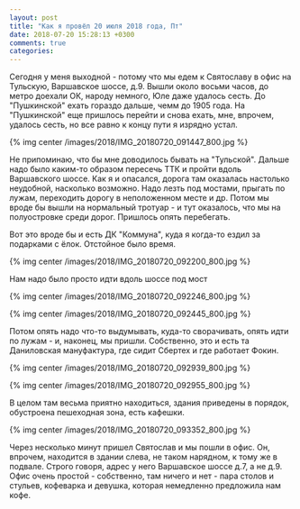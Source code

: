 ```yaml
---
layout: post
title: "Как я провёл 20 июля 2018 года, Пт"
date: 2018-07-20 15:28:13 +0300
comments: true
categories: 
---
```

Сегодня у меня выходной - потому что мы едем к Святославу в офис на Тульскую, Варшавское шоссе, д.9. Вышли около восьми часов, до метро доехали ОК, народу немного, Юле даже удалось сесть. До "Пушкинской" ехать гораздо дальше, чемм до 1905 года. На "Пушкинской" еще пришлось перейти и снова ехать, мне, впрочем, удалось сесть, но все равно к концу пути я изрядно устал.

{% img center /images/2018/IMG_20180720_091447_800.jpg %}

Не припоминаю, что бы мне доводилось бывать на "Тульской". Дальше надо было каким-то образом пересечь ТТК и пройти вдоль Варшавского шоссе. Как я и опасался, дорога там оказалась настолько неудобной, насколько возможно. Надо лезть под мостами, прыгать по лужам, переходить дорогу в неположенном месте и др. Потом мы вроде бы вышли на нормальный тротуар - и тут оказалось, что мы на полуостровке среди дорог. Пришлось опять перебегать. 

Вот это вроде бы и есть ДК "Коммуна", куда я когда-то ездил за подарками с ёлок. Отстойное было время.

{% img center /images/2018/IMG_20180720_092200_800.jpg %}

Нам надо было просто идти вдоль шоссе под мост

{% img center /images/2018/IMG_20180720_092246_800.jpg %}

{% img center /images/2018/IMG_20180720_092445_800.jpg %}

Потом опять надо что-то выдумывать, куда-то сворачивать, опять идти по лужам - и, наконец, мы пришли. Собственно, это и есть та Даниловская мануфактура, где сидит Сбертех и где работает Фокин.

{% img center /images/2018/IMG_20180720_092939_800.jpg %}

{% img center /images/2018/IMG_20180720_092955_800.jpg %}

В целом там весьма приятно находиться, здания приведены в порядок, обустроена пешеходная зона, есть кафешки.

{% img center /images/2018/IMG_20180720_093352_800.jpg %}

Через несколько минут пришел Святослав и мы пошли в офис. Он, впрочем, находится в здании слева, не таком нарядном, к тому же в подвале. Строго говоря, адрес у него Варшавское шоссе д.7, а не д.9. Офис очень простой - собственно, там ничего и нет - пара столов и стульев, кофеварка и девушка, которая немедленно предложила нам кофе.
